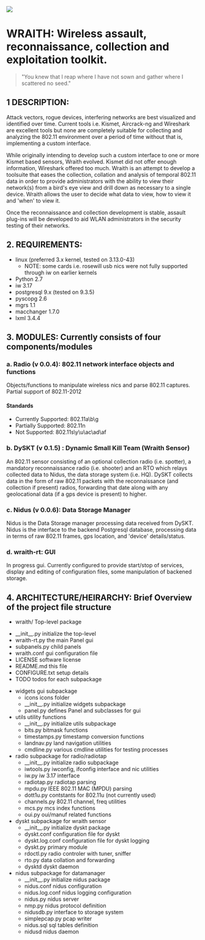 ![](widgets/icons/wraith-banner.png?raw=true)
# WRAITH: Wireless assault, reconnaissance, collection and exploitation toolkit.

> "You knew that I reap where I have not sown and gather where I scattered no seed."

## 1 DESCRIPTION:
Attack vectors, rogue devices, interfering networks are best visualized and identified
over time. Current tools i.e. Kismet, Aircrack-ng and Wireshark are excellent tools
but none are completely suitable for collecting and analyzing the 802.11 environment
over a period of time without that is, implementing a custom interface.

While originally intending to develop such a custom interface to one or more Kismet
based sensors, Wraith evolved. Kismet did not offer enough information, Wireshark
offered too much. Wraith is an attempt to develop a toolsuite that eases the
collection, collation and analysis of temporal 802.11 data in order to provide
administrators with the ability to view their network(s) from a bird's eye view and
drill down as necessary to a single device. Wraith allows the user to decide what
data to view, how to view it and 'when' to view it.

Once the reconnaissance and collection development is stable, assault plug-ins will
be developed to aid WLAN administrators in the security testing of their networks.

## 2. REQUIREMENTS: 
 * linux (preferred 3.x kernel, tested on 3.13.0-43)
   - NOTE: some cards i.e. rosewill usb nics were not fully supported through iw
     on earlier kernels
 * Python 2.7
 * iw 3.17
 * postgresql 9.x (tested on 9.3.5)
 * pyscopg 2.6
 * mgrs 1.1
 * macchanger 1.7.0
 * lxml 3.4.4

## 3. MODULES: Currently consists of four components/modules

###  a. Radio (v 0.0.4): 802.11 network interface objects and functions

Objects/functions to manipulate wireless nics and parse 802.11 captures.
Partial support of 802.11-2012

#### Standards
* Currently Supported: 802.11a\b\g
* Partially Supported: 802.11n
* Not Supported: 802.11s\y\u\ac\ad\af

### b. DySKT (v 0.1.5) : Dynamic Small Kill Team (Wraith Sensor)

An 802.11 sensor consisting of an optional collection radio (i.e. spotter), a
mandatory reconnaissance radio (i.e. shooter) and an RTO which relays collected
data to Nidus, the data storage system (i.e. HQ). DySKT collects data in the form
of raw 802.11 packets with the reconnaissance (and collection if present) radios,
forwarding that date along with any geolocational data (if a gps device is present)
to higher.

### c. Nidus (v 0.0.6): Data Storage Manager

Nidus is the Data Storage manager processing data received from DySKT. Nidus is the
interface to the backend Postgresql database, processing data in terms of raw 802.11
frames, gps location, and 'device' details/status. 

### d. wraith-rt: GUI

In progress gui. Currently configured to provide start/stop of services, display
and editing of configuration files, some manipulation of backened storage.

## 4. ARCHITECTURE/HEIRARCHY: Brief Overview of the project file structure

* wraith/               Top-level package
 - \_\_init\_\_.py      initialize the top-level
 - wraith-rt.py         the main Panel gui
 - subpanels.py         child panels
 - wraith.conf          gui configuration file
 - LICENSE              software license
 - README.md            this file
 - CONFIGURE.txt        setup details
 - TODO                 todos for each subpackage
 * widgets              gui subpackage
     *  icons           icons folder
     -  \_\_init\_\_.py initialize widgets subpackage
     -  panel.py        defines Panel and subclasses for gui
 * utils                utility functions
    -  \_\_init\_\_.py  initialize utils subpackage
    - bits.py           bitmask functions
    - timestamps.py     timestamp conversion functions
    - landnav.py        land navigation utilities
    - cmdline.py        various cmdline utilities for testing processes
 *  radio               subpackage for radio/radiotap
     - \_\_init\_\_.py  initialize radio subpackage
     - iwtools.py       iwconfig, ifconfig interface and nic utilities
     - iw.py            iw 3.17 interface
     - radiotap.py      radiotap parsing
     - mpdu.py          IEEE 802.11 MAC (MPDU) parsing
     - dott1u.py        contstants for 802.11u (not currently used)
     - channels.py      802.11 channel, freq utilities
     - mcs.py           mcs index functions
     - oui.py           oui/manuf related functions
 *  dyskt               subpackage for wraith sensor
     - \_\_init\_\_.py  initialize dyskt package
     - dyskt.conf       configuration file for dyskt
     - dyskt.log.conf   configuration file for dyskt logging
     - dyskt.py         primary module
     - rdoctl.py        radio controler with tuner, sniffer
     - rto.py           data collation and forwarding
     - dysktd           dyskt daemon
 *  nidus               subpackage for datamanager
     - \_\_init\_\_.py  initialize nidus package
     - nidus.conf       nidus configuration
     - nidus.log.conf   nidus logging configuration
     - nidus.py         nidus server
     - nmp.py           nidus protocol definition
     - nidusdb.py       interface to storage system
     - simplepcap.py    pcap writer
     - nidus.sql        sql tables definition
     - nidusd           nidus daemon
